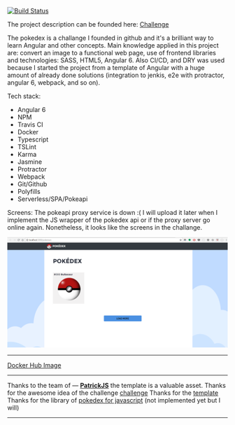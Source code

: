 [![Build Status](https://travis-ci.org/dluciano/pokedex.svg?branch=master)](https://travis-ci.org/dluciano/pokedex)

The project description can be founded here: [Challenge](https://github.com/honeypotio/challenge/blob/master/tasks/fe_001.md)

The pokedex is a challange I founded in github and it's a brilliant way to learn Angular and other concepts. Main knowledge applied in this project are: convert an image to a functional web page, use of frontend libraries and technologies: SASS, HTML5, Angular 6. Also CI/CD, and DRY was used because I started the project from a template of Angular with a huge amount of already done solutions (integration to jenkis, e2e with protractor, angular 6, webpack, and so on). 

Tech stack:
* Angular 6
* NPM
* Travis CI
* Docker
* Typescript
* TSLint
* Karma
* Jasmine
* Protractor
* Webpack
* Git/Github
* Polyfills
* Serverless/SPA/Pokeapi

Screens: The pokeapi proxy service is down :( I will upload it later when I implement the JS wrapper of the pokedex api or if the proxy server go online again. Nonetheless, it looks like the screens in the challange.

![Home page](https://github.com/dluciano/pokedex/blob/master/screenshots/home.png)
___

[Docker Hub Image](https://hub.docker.com/r/dawlin/pokedex/)

___

Thanks to the team of — [**PatrickJS**](https://twitter.com/gdi2290) the template is a valuable asset.
Thanks for the awesome idea of the challenge [challenge](https://github.com/PokeAPI/pokeapi-js-wrapper)
Thanks for the [template](https://github.com/gdi2290/angular-starter)
Thanks for the library of [pokedex for javascript](https://github.com/PokeAPI/pokeapi-js-wrapper) (not implemented yet but I will)
___
